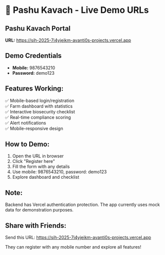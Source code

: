 # 🚀 Pashu Kavach - Live Demo URLs

## **Pashu Kavach Portal**
**URL:** https://sih-2025-7i4yjeikm-avanti0s-projects.vercel.app

## **Demo Credentials**
- **Mobile:** 9876543210
- **Password:** demo123

## **Features Working:**
✅ Mobile-based login/registration  
✅ Farm dashboard with statistics  
✅ Interactive biosecurity checklist  
✅ Real-time compliance scoring  
✅ Alert notifications  
✅ Mobile-responsive design  

## **How to Demo:**
1. Open the URL in browser
2. Click "Register here" 
3. Fill the form with any details
4. Use mobile: 9876543210, password: demo123
5. Explore dashboard and checklist

## **Note:**
Backend has Vercel authentication protection. The app currently uses mock data for demonstration purposes.

## **Share with Friends:**
Send this URL: https://sih-2025-7i4yjeikm-avanti0s-projects.vercel.app

They can register with any mobile number and explore all features!
